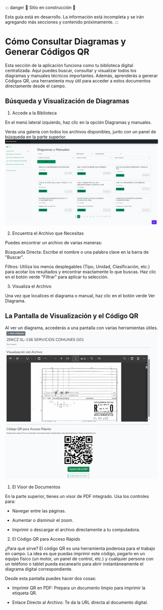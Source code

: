 ::: danger
🚧 Sitio en construcción 🚧

Esta guía está en desarrollo. La información está incompleta y se irán agregando más secciones y contenido próximamente.
:::
# Cómo Consultar Diagramas y Generar Códigos QR

Esta sección de la aplicación funciona como tu biblioteca digital centralizada. Aquí puedes buscar, consultar y visualizar todos los diagramas y manuales técnicos importantes. Además, aprenderás a generar Códigos QR, una herramienta muy útil para acceder a estos documentos directamente desde el campo.

## Búsqueda y Visualización de Diagramas

1. Accede a la Biblioteca

En el menú lateral izquierdo, haz clic en la opción Diagramas y manuales.

Verás una galería con todos los archivos disponibles, junto con un panel de búsqueda en la parte superior.
![Menu de diagramas y manuales](../public/img/menu_diagramas_y_manuales.png)

2. Encuentra el Archivo que Necesitas

Puedes encontrar un archivo de varias maneras:

Búsqueda Directa: Escribe el nombre o una palabra clave en la barra de "Buscar".

Filtros: Utiliza los menús desplegables (Tipo, Unidad, Clasificación, etc.) para acotar los resultados y encontrar exactamente lo que buscas. Haz clic en el botón verde "Filtrar" para aplicar tu selección.

3. Visualiza el Archivo

Una vez que localices el diagrama o manual, haz clic en el botón verde Ver Diagrama.

## La Pantalla de Visualización y el Código QR

Al ver un diagrama, accederás a una pantalla con varias herramientas útiles.
![Pantalla diagramas y codigos QR](../public/img/pantalla_diagramas.png)

1. El Visor de Documentos

En la parte superior, tienes un visor de PDF integrado. Usa los controles para:

* Navegar entre las páginas.

* Aumentar o disminuir el zoom.

* Imprimir o descargar el archivo directamente a tu computadora.

2. El Código QR para Acceso Rápido

¿Para qué sirve? El código QR es una herramienta poderosa para el trabajo en campo. La idea es que puedas imprimir este código, pegarlo en un equipo físico (un motor, un panel de control, etc.) y cualquier persona con un teléfono o tablet pueda escanearlo para abrir instantáneamente el diagrama digital correspondiente.

Desde esta pantalla puedes hacer dos cosas:

* Imprimir QR en PDF: Prepara un documento limpio para imprimir la etiqueta QR.

* Enlace Directo al Archivo: Te da la URL directa al documento digital.